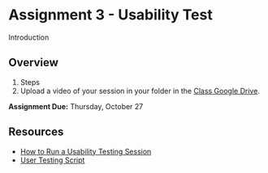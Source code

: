 # Assignment 3 - Usability Test
Introduction

## Overview
1. Steps
2. Upload a video of your session in your folder in the [Class Google Drive](https://drive.google.com/drive/folders/1SjKroRLr_VBNwlM3DVFWo1PLAg9FTAtL).

**Assignment Due:** Thursday, October 27

## Resources
- [How to Run a Usability Testing Session](https://github.com/annembrown/design595/blob/main/usability-test-facilitation.md)
- [User Testing Script](https://github.com/annembrown/design595/blob/main/user-testing-script.md)
